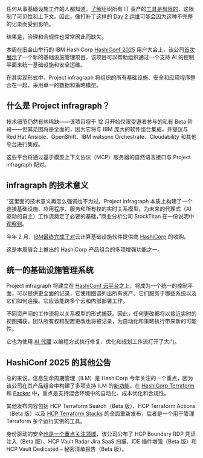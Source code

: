 任何从事基础设施工作的人都知道，[了解](https://thenewstack.io/infrastructure-from-code-what-went-wrong/)组织所有 IT 资产的[工具是有限的](https://thenewstack.io/infrastructure-from-code-what-went-wrong/)，这限制了可见性和上下文。因此，像打补丁这样的 [Day 2 运维](https://thenewstack.io/enterprise-platform-teams-are-stuck-in-day-two-hell/)可能会因为这种不完整的记录而受到影响。

结果是，治理和合规性也常常因此而缺失。

本周在旧金山举行的 IBM HashiCorp [HashiConf 2025](https://www.hashicorp.com/en/conferences/hashiconf) 用户大会上，该公司[首次展示](https://www.stocktitan.net/news/IBM/hashi-corp-previews-the-future-of-agentic-infrastructure-automation-u1w1mgs8uw3r.html)了一个新的基础设施管理项目，该项目可以帮助组织通过一个支持 AI 的控制平面来统一基础设施和安全运维。

在其实现形式中，Project infragraph 将组织的所有基础设施、安全和应用程序整合在一起，采用单一的数据和策略模型。

## 什么是 Project infragraph？

技术细节仍然有些稀缺——该项目将于 12 月开始仅限受邀者参与的私有 Beta 阶段——但其范围将是全面的，因为它将与 IBM 庞大的软件组合集成，并提议与 Red Hat Ansible、OpenShift、IBM watsonx Orchestrate、Cloudability 和其他平台进行集成。

这些平台将通过基于模型上下文协议（MCP）服务器的自然语言接口与 Project infragraph 配对。

## infragraph 的技术意义

“这里面的技术意义再怎么强调也不为过。Project infragraph 本质上构建了一个连接基础设施、应用程序、服务和所有权的实时关系模型，为未来的代理式（AI 驱动的自主）工作流奠定了必要的基础，”商业分析公司 StockTitan 在一份说明中[观察到](https://www.stocktitan.net/news/IBM/hashi-corp-previews-the-future-of-agentic-infrastructure-automation-u1w1mgs8uw3r.html)。

今年 2 月，[IBM](https://www.ibm.com/cloud?utm_content=inline+mention)[最终完成了对](https://thenewstack.io/ibm-buying-hashicorp-what-devs-analysts-and-competitors-are-saying/)云计算基础设施软件提供商 [HashiCorp](https://www.hashicorp.com/?utm_content=inline+mention) 的收购。

这是本周展会上推出的 HashiCorp 产品组合的多项增强功能之一。

## 统一的基础设施管理系统

Project infragraph 将建立在 [HashiConf 云平台](https://thenewstack.io/hashicorp-cloud-platform-unifies-the-hashicorp-portfolio-for-seamless-multicloud-use/)之上，将成为一个统一的控制平面，可以提供更全面的记录，它使用图谱列出所有资产、它们服务于哪些系统以及它们如何连接。它应该能跨多个云和内部部署工作。

不同资产间的工作流将以关系模型的形式捕获。因此，任何更改都将以接近实时的视图捕获。团队所有权和配置更改也将被记录，为自动化和策略执行带来新的可能性。

它也为使用 [AI 代理](https://thenewstack.io/the-cross-app-access-protocol-makes-ai-agents-enterprise-ready/) 以编程方式执行修复、优化和规划工作流打开了大门。

## HashiConf 2025 的其他公告

总的来说，信息生命周期管理（ILM）是 HashiCorp 今年关注的一个重点，因为该公司在其产品组合中构建了多项支持 ILM 的[新功能](https://www.hashicorp.com/en/blog/scale-infrastructure-with-new-terraform-and-packer-features-at-hashiconf-2025)，在 [HashiCorp Terraform](https://thenewstack.io/terraform-gets-ai-boost-in-new-cloud-management-platform/) 和 [Packer](https://developer.hashicorp.com/packer/docs/intro) 中，重点是支持混合环境中的自动化、成本优化和合规性。

其他发布内容包括 HCP Terraform Search（Beta 版）、HCP Terraform Actions（Beta 版）以及 [HCP Terraform Stacks](https://www.hashicorp.com/en/blog/terraform-stacks-explained) 的全面重新发布，后者是一个用于管理 Terraform 多个运行实例的工具。

身份驱动的安全[也是一个重点关注领域](https://www.hashicorp.com/en/blog/strengthen-security-with-vault-boundary-and-radar-features-at-hashiconf-2025)，该公司公布了 HCP Boundary RDP 凭证注入（Beta 版）、HCP Vault Radar Jira SaaS 扫描、IDE 插件增强（Beta 版）和 HCP Vault Dedicated – 秘密清单报告（Beta 版）。